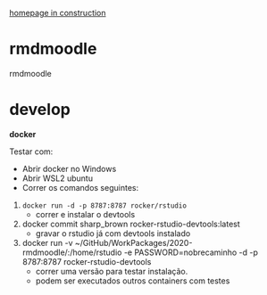 [homepage in construction](https://jpcaveiro.github.io/rmdmoodle/)

# rmdmoodle

rmdmoodle

# develop

**docker**

Testar com:

- Abrir docker no Windows
- Abrir WSL2 ubuntu
- Correr os comandos seguintes:


1. `docker run -d -p 8787:8787 rocker/rstudio`
   - correr e instalar o devtools
2. docker commit sharp_brown rocker-rstudio-devtools:latest
   - gravar o rstudio já com devtools instalado 
3. docker run -v ~/GitHub/WorkPackages/2020-rmdmoodle/:/home/rstudio -e PASSWORD=nobrecaminho -d -p 8787:8787 rocker-rstudio-devtools
   - correr uma versão para testar instalação.
   - podem ser executados outros containers com testes


 
